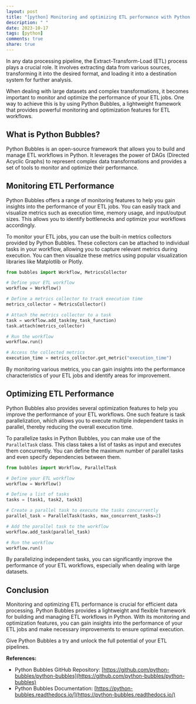```yaml
---
layout: post
title: "[python] Monitoring and optimizing ETL performance with Python Bubbles."
description: " "
date: 2023-10-17
tags: [python]
comments: true
share: true
---
```


In any data processing pipeline, the Extract-Transform-Load (ETL) process plays a crucial role. It involves extracting data from various sources, transforming it into the desired format, and loading it into a destination system for further analysis.

When dealing with large datasets and complex transformations, it becomes important to monitor and optimize the performance of your ETL jobs. One way to achieve this is by using Python Bubbles, a lightweight framework that provides powerful monitoring and optimization features for ETL workflows.

## What is Python Bubbles?

Python Bubbles is an open-source framework that allows you to build and manage ETL workflows in Python. It leverages the power of DAGs (Directed Acyclic Graphs) to represent complex data transformations and provides a set of tools to monitor and optimize their performance.

## Monitoring ETL Performance

Python Bubbles offers a range of monitoring features to help you gain insights into the performance of your ETL jobs. You can easily track and visualize metrics such as execution time, memory usage, and input/output sizes. This allows you to identify bottlenecks and optimize your workflows accordingly.

To monitor your ETL jobs, you can use the built-in metrics collectors provided by Python Bubbles. These collectors can be attached to individual tasks in your workflow, allowing you to capture relevant metrics during execution. You can then visualize these metrics using popular visualization libraries like Matplotlib or Plotly.

```python
from bubbles import Workflow, MetricsCollector

# Define your ETL workflow
workflow = Workflow()

# Define a metrics collector to track execution time
metrics_collector = MetricsCollector()

# Attach the metrics collector to a task
task = workflow.add_task(my_task_function)
task.attach(metrics_collector)

# Run the workflow
workflow.run()

# Access the collected metrics
execution_time = metrics_collector.get_metric("execution_time")
```

By monitoring various metrics, you can gain insights into the performance characteristics of your ETL jobs and identify areas for improvement.

## Optimizing ETL Performance

Python Bubbles also provides several optimization features to help you improve the performance of your ETL workflows. One such feature is task parallelization, which allows you to execute multiple independent tasks in parallel, thereby reducing the overall execution time.

To parallelize tasks in Python Bubbles, you can make use of the `ParallelTask` class. This class takes a list of tasks as input and executes them concurrently. You can define the maximum number of parallel tasks and even specify dependencies between them.

```python
from bubbles import Workflow, ParallelTask

# Define your ETL workflow
workflow = Workflow()

# Define a list of tasks
tasks = [task1, task2, task3]

# Create a parallel task to execute the tasks concurrently
parallel_task = ParallelTask(tasks, max_concurrent_tasks=2)

# Add the parallel task to the workflow
workflow.add_task(parallel_task)

# Run the workflow
workflow.run()
```

By parallelizing independent tasks, you can significantly improve the performance of your ETL workflows, especially when dealing with large datasets.

## Conclusion

Monitoring and optimizing ETL performance is crucial for efficient data processing. Python Bubbles provides a lightweight and flexible framework for building and managing ETL workflows in Python. With its monitoring and optimization features, you can gain insights into the performance of your ETL jobs and make necessary improvements to ensure optimal execution.

Give Python Bubbles a try and unlock the full potential of your ETL pipelines.

**References:**
- Python Bubbles GitHub Repository: [https://github.com/python-bubbles/python-bubbles](https://github.com/python-bubbles/python-bubbles)
- Python Bubbles Documentation: [https://python-bubbles.readthedocs.io/](https://python-bubbles.readthedocs.io/)